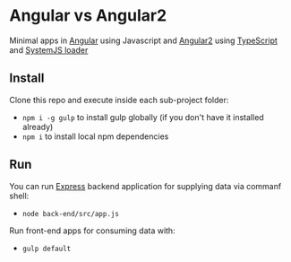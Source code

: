 # Angular vs Angular2

Minimal apps in [Angular](https://angularjs.org/) using Javascript and [Angular2](https://angular.io/) using [TypeScript](http://www.typescriptlang.org/) and [SystemJS loader](https://github.com/systemjs/systemjs)

## Install

Clone this repo and execute inside each sub-project folder:

* `npm i -g gulp` to install gulp globally (if you don't have it installed already)
* `npm i` to install local npm dependencies

## Run

You can run [Express](http://expressjs.com/) backend application for supplying data via commanf shell:

* `node back-end/src/app.js`

Run front-end apps for consuming data with:

* `gulp default`

